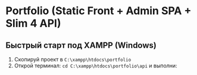 # Portfolio (Static Front + Admin SPA + Slim 4 API)

## Быстрый старт под XAMPP (Windows)

1. Скопируй проект в `C:\xampp\htdocs\portfolio`
2. Открой терминал: `cd C:\xampp\htdocs\portfolio\api` и выполни:
